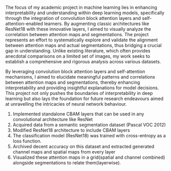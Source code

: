 The focus of my academic project in machine learning lies in enhancing interpretability and understanding within deep learning models, specifically through the integration of convolution block attention layers and self-attention-enabled learners. By augmenting classic architectures like ResNet18 with these innovative layers, I aimed to visually analyze the correlation between attention maps and segmentations.
The project represents an effort to systematically explore and validate the alignment between attention maps and actual segmentations, thus bridging a crucial gap in understanding. Unlike existing literature, which often provides anecdotal comparisons on a limited set of images, my work seeks to establish a comprehensive and rigorous analysis across various datasets.

By leveraging convolution block attention layers and self-attention mechanisms, I aimed to elucidate meaningful patterns and correlations between attention maps and segmentations, thereby enhancing interpretability and providing insightful explanations for model decisions. This project not only pushes the boundaries of interpretability in deep learning but also lays the foundation for future research endeavours aimed at unravelling the intricacies of neural network behaviour.
1. Implemented standalone CBAM layers that can be used in any convolutional architecture like ResNet
2. Acquired data from a semantic segmentation dataset (Pascal VOC 2012)
3. Modified ResNet18 architecture to include CBAM layers
4. The classification model (ResNet18) was trained with cross-entropy as a loss function.
5. Archived decent accuracy on this dataset and extracted generated channel maps and spatial maps from every layer
6. Visualized these attention maps in a grid(spatial and channel combined) alongside segmentations to relate them(layerwise).
